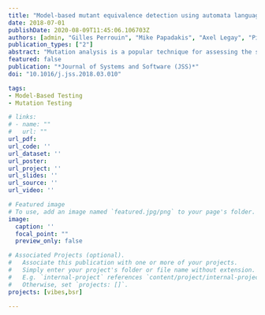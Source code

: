 ```yaml
---
title: "Model-based mutant equivalence detection using automata language equivalence and simulations"
date: 2018-07-01
publishDate: 2020-08-09T11:45:06.106703Z
authors: [admin, "Gilles Perrouin", "Mike Papadakis", "Axel Legay", "Pierre-Yves Schobbens", "Patrick Heymans"]
publication_types: ["2"]
abstract: "Mutation analysis is a popular technique for assessing the strength of test suites. It relies on the mutation score, which indicates their fault-revealing potential. Yet, there are mutants whose behaviour is equivalent to the original system, wasting analysis resources and preventing the satisfaction of a 100% mutation score. For finite behavioural models, the Equivalent Mutant Problem (EMP) can be transformed to the language equivalence problem of non-deterministic finite automata for which many solutions exist. However, these solutions are quite expensive, making computation unbearable when used for tackling the EMP. In this paper, we report on our assessment of a state-of-the-art exact language equivalence tool and two heuristics we proposed. We used 12 models, composed of (up to) 15,000 states, and 4,710 mutants. We introduce a random and a mutation-biased simulation heuristics, used as baselines for comparison. Our results show that the exact approach is often more than ten times faster in the weak mutation scenario. For strong mutation, our biased simulations can be up to 1,000 times faster for models larger than 300 states, while limiting the error of misclassifying non-equivalent mutants as equivalent to 8% on average. We therefore conclude that the approaches can be combined for improved efficiency."
featured: false
publication: "*Journal of Systems and Software (JSS)*"
doi: "10.1016/j.jss.2018.03.010"

tags:
- Model-Based Testing
- Mutation Testing

# links:
# - name: ""
#   url: ""
url_pdf:
url_code: ''
url_dataset: ''
url_poster:
url_project: ''
url_slides: ''
url_source: ''
url_video: ''

# Featured image
# To use, add an image named `featured.jpg/png` to your page's folder.
image:
  caption: ''
  focal_point: ""
  preview_only: false

# Associated Projects (optional).
#   Associate this publication with one or more of your projects.
#   Simply enter your project's folder or file name without extension.
#   E.g. `internal-project` references `content/project/internal-project/index.md`.
#   Otherwise, set `projects: []`.
projects: [vibes,bsr]

---
```

